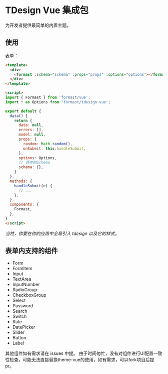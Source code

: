 # TDesign Vue 集成包

为开发者提供最简单的内置主题。

## 使用

表单：

```html
<template>
  <div>
    <formast :schema="schema" :props="props" :options="options"></formast>
  </div>
</template>

<script>
import { Formast } from 'formast/vue';
import * as Options from 'formast/tdesign-vue';

export default {
  data() {
    return {
      data: null,
      errors: [],
      model: null,
      props: {
        random: Math.random(),
        onSubmit: this.handleSubmit,
      },
      options: Options,
      // 具体的Schema
      schema: {},
    }
  },
  methods: {
    handleSubmit(e) {
      // 。。。
    },
  },
  components: {
    Formast,
  },
}
</script>
```

*当然，你要在你的应用中全局引入 tdesign 以及它的样式。*

## 表单内支持的组件

- Form
- FormItem
- Input
- TextArea
- InputNumber
- RadioGroup
- CheckboxGroup
- Select
- Password
- Search
- Switch
- Rate
- DatePicker
- Slider
- Button
- Label

其他组件如有需求请在 issues 中提。
由于时间匆忙，没有对组件进行UI配置一致性检查，可能无法直接替换theme-vue的使用，如有需求，可以fork项目后提pr。
